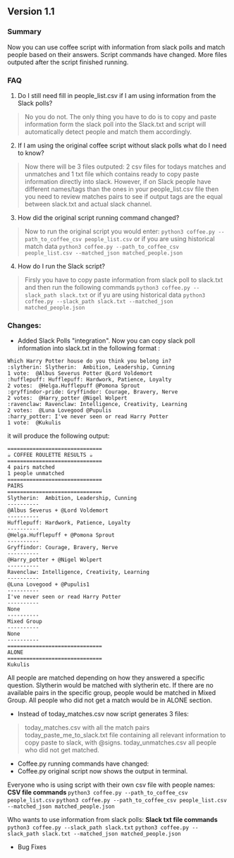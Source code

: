 ## Version 1.1
### Summary
Now you can use coffee script with information from slack polls and match people based on their answers.
Script commands have changed.
More files outputed after the script finished running.
### FAQ
1. Do I still need fill in people_list.csv if I am using information from the Slack polls?
> No you do not. The only thing you have to do is to copy and paste information form the slack
> poll into the Slack.txt and script will automatically detect people and match them accordingly.
2. If I am using the original coffee script without slack polls what do I need to know?
> Now there will be 3 files outputed: 2 csv files for todays matches and unmatches and 1 txt file
> which contains ready to copy paste information directly into slack. However, if on Slack people have
> different names/tags than the ones in your people_list.csv file then you need to review matches pairs
> to see if output tags are the equal between slack.txt and actual slack channel.
3. How did the original script running command changed?
> Now to run the original script you would enter:
```python3 coffee.py --path_to_coffee_csv people_list.csv```
> or if you are using historical match data
```python3 coffee.py --path_to_coffee_csv people_list.csv --matched_json matched_people.json```
4. How do I run the Slack script?
> Firsly you have to copy paste information from slack poll to slack.txt and then run the following commands
```python3 coffee.py --slack_path slack.txt```
>or if yu are using historical data
```python3 coffee.py --slack_path slack.txt --matched_json matched_people.json```

### Changes:
* Added Slack Polls "integration". Now you can copy slack poll information into slack.txt in the following
format : 
```
Which Harry Potter house do you think you belong in?
:slytherin: Slytherin:  Ambition, Leadership, Cunning
1 vote:  @Albus Severus Potter @Lord Voldemort
:hufflepuff: Hufflepuff: Hardwork, Patience, Loyalty
2 votes:  @Helga.Hufflepuff @Pomona Sprout 
:gryffindor-pride: Gryffindor: Courage, Bravery, Nerve
2 votes:  @Harry_potter @Nigel Wolpert 
:ravenclaw: Ravenclaw: Intelligence, Creativity, Learning
2 votes:  @Luna Lovegood @Pupulis
:harry_potter: I've never seen or read Harry Potter
1 vote:  @Kukulis 
```

it will produce the following output:
```
==============================
☕️ COFFEE ROULETTE RESULTS ☕️
==============================
4 pairs matched
1 people unmatched
==============================
PAIRS
==============================
Slytherin:  Ambition, Leadership, Cunning
----------
@Albus Severus + @Lord Voldemort
----------
Hufflepuff: Hardwork, Patience, Loyalty
----------
@Helga.Hufflepuff + @Pomona Sprout
----------
Gryffindor: Courage, Bravery, Nerve
----------
@Harry_potter + @Nigel Wolpert
----------
Ravenclaw: Intelligence, Creativity, Learning
----------
@Luna Lovegood + @Pupulis1
----------
I've never seen or read Harry Potter
----------
None
----------
Mixed Group
----------
None
----------
==============================
ALONE
==============================
Kukulis
```

All people are matched depending on how they answered a specific question. Slytherin would be matched with slytherin etc. If there are no available pairs in the specific group, people would be matched in Mixed Group. All people who did not get a match would be in ALONE section.

* Instead of today_matches.csv now script generates 3 files:
> today_matches.csv with all the match pairs
> today_paste_me_to_slack.txt file containing all relevant information to copy paste to slack, with @signs.
> today_unmatches.csv all people who did not get matched.

* Coffee.py running commands have changed:
* Coffee.py original script now shows the output in terminal.

Everyone who is using script with their own csv file with people names:
<b> CSV file commands </b>
```python3 coffee.py --path_to_coffee_csv people_list.csv```
```python3 coffee.py --path_to_coffee_csv people_list.csv --matched_json matched_people.json```

Who wants to use information from slack polls:
<b>Slack txt file commands</b>
```python3 coffee.py --slack_path slack.txt```
```python3 coffee.py --slack_path slack.txt --matched_json matched_people.json```

* Bug Fixes